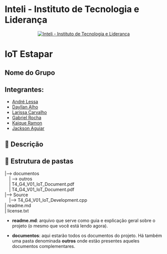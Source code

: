 # Inteli - Instituto de Tecnologia e Liderança 

<p align="center">
<a href= "https://www.inteli.edu.br/"><img src="https://www.inteli.edu.br/wp-content/uploads/2021/08/20172028/marca_1-2.png" alt="Inteli - Instituto de Tecnologia e Liderança" border="0"></a>
</p>

# IoT Estapar

## Nome do Grupo

## Integrantes: 
- <a href="https://www.linkedin.com/search/results/all/?heroEntityKey=urn%3Ali%3Afsd_profile%3AACoAADREOw0B6E39wp41LLdV0jEEh21fV-o7pDA&keywords=andr%C3%A9%20lu%C3%ADs%20lessa%20junior&origin=RICH_QUERY_SUGGESTION&position=6&searchId=74a5ee9f-93d6-4eb9-a492-7e9c6c252d12&sid=4z%2C">André Lessa</a>
- <a href="https://www.linkedin.com/in/dayllan-alho/">Dayllan Alho</a>
- <a href="https://www.linkedin.com/search/results/all/?heroEntityKey=urn%3Ali%3Afsd_profile%3AACoAADnqdIIBnb4AhqLihaOJ_35othWvm8A2kwE&keywords=larissa%20carvalho&origin=RICH_QUERY_SUGGESTION&position=0&searchId=ceac2903-df19-4336-82b8-daf87285234c&sid=ZYx">Larissa Carvalho</a> 
- <a href="https://www.linkedin.com/in/gabriel-rocha-pinto-santos-/">Gabriel Rocha</a> 
- <a href="https://www.linkedin.com/search/results/all/?heroEntityKey=urn%3Ali%3Afsd_profile%3AACoAAC-aiJMBBRsR7alvK-F-2hATuba_Go0BOx4&keywords=kaique%20ramon&origin=RICH_QUERY_SUGGESTION&position=0&searchId=bd2b6588-76cb-44b3-bb92-97d03cb49344&sid=JD8">Kaique Ramon</a>
- <a href="https:">Jackson Aguiar</a> 

## 📝 Descrição



## 📁 Estrutura de pastas


|--> documentos<br>
  &emsp;| --> outros <br>
  &emsp;| T4_G4_V01_IoT_Document.pdf<br>
  &emsp;| T4_G4_V01_IoT_Document.pdf<br>
|--> Source<br>
  &emsp;|--> T4_G4_V01_IoT_Development.cpp<br>
| readme.md<br>
| license.txt

- <b>readme.md</b>: arquivo que serve como guia e explicação geral sobre o projeto (o mesmo que você está lendo agora).

- <b>documentos</b>: aqui estarão todos os documentos do projeto. Há também uma pasta denominada <b>outros</b> onde estão presentes aqueles documentos complementares.
